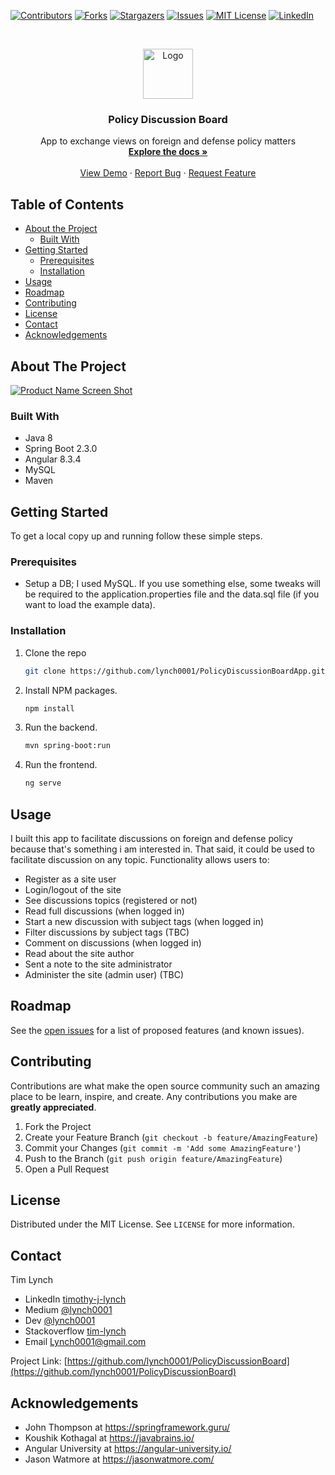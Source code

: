 
[![Contributors][contributors-shield]][contributors-url]
[![Forks][forks-shield]][forks-url]
[![Stargazers][stars-shield]][stars-url]
[![Issues][issues-shield]][issues-url]
[![MIT License][license-shield]][license-url]
[![LinkedIn][linkedin-shield]][linkedin-url]



<!-- PROJECT LOGO -->
<br />
<p align="center">
  <a href="https://github.com/lynch0001/PolicyDiscussionBoardApp">
    <img src="images/logo.png" alt="Logo" width="80" height="80">
  </a>

  <h3 align="center">Policy Discussion Board</h3>

  <p align="center">
    App to exchange views on foreign and defense policy matters
    <br />
    <a href="https://github.com/lynch0001/PolicyDiscussionBoardApp"><strong>Explore the docs »</strong></a>
    <br />
    <br />
    <a href="https://github.com/lynch0001/PolicyDiscussionBoardApp">View Demo</a>
    ·
    <a href="https://github.com/lynch0001/PolicyDiscussionBoardApp/issues">Report Bug</a>
    ·
    <a href="https://github.com/lynch0001/PolicyDiscussionBoardApp/issues">Request Feature</a>
  </p>
</p>



<!-- TABLE OF CONTENTS -->
## Table of Contents

* [About the Project](#about-the-project)
  * [Built With](#built-with)
* [Getting Started](#getting-started)
  * [Prerequisites](#prerequisites)
  * [Installation](#installation)
* [Usage](#usage)
* [Roadmap](#roadmap)
* [Contributing](#contributing)
* [License](#license)
* [Contact](#contact)
* [Acknowledgements](#acknowledgements)



<!-- ABOUT THE PROJECT -->
## About The Project

[![Product Name Screen Shot][product-screenshot]](https://example.com)




### Built With

* []() Java 8
* []() Spring Boot 2.3.0
* []() Angular 8.3.4
* []() MySQL
* []() Maven


<!-- GETTING STARTED -->
## Getting Started

To get a local copy up and running follow these simple steps.

### Prerequisites

* Setup a DB; I used MySQL.  If you use something else, some tweaks will be required to the application.properties file and the data.sql file (if you want to load the example data).

### Installation
 
1. Clone the repo
    ```sh
    git clone https://github.com/lynch0001/PolicyDiscussionBoardApp.git
    ```
2. Install NPM packages.
    ```sh
    npm install
    ```
3. Run the backend.
    ```sh
    mvn spring-boot:run
    ```
4. Run the frontend.
    ```sh
    ng serve
    ```



<!-- USAGE EXAMPLES -->
## Usage

I built this app to facilitate discussions on foreign and defense policy because that's something i am interested in.  That said, it could be used to facilitate discussion on any topic.  Functionality allows users to:

* Register as a site user
* Login/logout of the site
* See discussions topics (registered or not)
* Read full discussions (when logged in)
* Start a new discussion with subject tags (when logged in)
* Filter discussions by subject tags (TBC)
* Comment on discussions (when logged in)
* Read about the site author
* Sent a note to the site administrator
* Administer the site (admin user) (TBC)

<!-- ROADMAP -->
## Roadmap

See the [open issues](https://github.com/lynch0001/PolicyDiscussionBoard/issues) for a list of proposed features (and known issues).



<!-- CONTRIBUTING -->
## Contributing

Contributions are what make the open source community such an amazing place to be learn, inspire, and create. Any contributions you make are **greatly appreciated**.

1. Fork the Project
2. Create your Feature Branch (`git checkout -b feature/AmazingFeature`)
3. Commit your Changes (`git commit -m 'Add some AmazingFeature'`)
4. Push to the Branch (`git push origin feature/AmazingFeature`)
5. Open a Pull Request



<!-- LICENSE -->
## License

Distributed under the MIT License. See `LICENSE` for more information.


<!-- CONTACT -->
## Contact

Tim Lynch 
* LinkedIn [timothy-j-lynch](https://www.linkedin.com/in/timothy-j-lynch/)
* Medium [@lynch0001](https://medium.com/@lynch0001) 
* Dev [@lynch0001](https://dev.to/lynch0001) 
* Stackoverflow [tim-lynch](https://stackoverflow.com/users/11063468/tim-lynch)
* Email Lynch0001@gmail.com

Project Link: [https://github.com/lynch0001/PolicyDiscussionBoard](https://github.com/lynch0001/PolicyDiscussionBoard)



<!-- ACKNOWLEDGEMENTS -->
## Acknowledgements

* []() John Thompson at https://springframework.guru/
* []() Koushik Kothagal at https://javabrains.io/
* []() Angular University at https://angular-university.io/
* []() Jason Watmore at https://jasonwatmore.com/


<!-- MARKDOWN LINKS & IMAGES -->
<!-- https://www.markdownguide.org/basic-syntax/#reference-style-links -->
[contributors-shield]: https://img.shields.io/github/contributors/lynch0001/PolicyDiscussionBoard.svg?style=flat-square
[contributors-url]: https://github.com/lynch0001/PolicyDiscussionBoard/graphs/contributors
[forks-shield]: https://img.shields.io/github/forks/lynch0001/PolicyDiscussionBoard.svg?style=flat-square
[forks-url]: https://github.com/lynch0001/PolicyDiscussionBoard/network/members
[stars-shield]: https://img.shields.io/github/stars/lynch0001/PolicyDiscussionBoard.svg?style=flat-square
[stars-url]: https://github.com/lynch0001/PolicyDiscussionBoard/stargazers
[issues-shield]: https://img.shields.io/github/issues/lynch0001/PolicyDiscussionBoard.svg?style=flat-square
[issues-url]: https://github.com/lynch0001/PolicyDiscussionBoard/issues
[license-shield]: https://img.shields.io/github/license/lynch0001/PolicyDiscussionBoard.svg?style=flat-square
[license-url]: https://github.com/lynch0001/PolicyDiscussionBoard/blob/master/LICENSE.txt
[linkedin-shield]: https://img.shields.io/badge/-LinkedIn-black.svg?style=flat-square&logo=linkedin&colorB=555
[linkedin-url]: https://www.linkedin.com/in/timothy-j-lynch/
[product-screenshot]: https://user-images.githubusercontent.com/35854692/89041019-a6d3ec80-d312-11ea-97fc-092001b9546c.png
